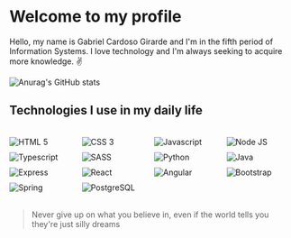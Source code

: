# Welcome to my profile

Hello, my name is Gabriel Cardoso Girarde and I'm in the fifth period of Information Systems. I love technology and I'm always seeking to acquire more knowledge. ✌️

![Anurag's GitHub stats](https://github-readme-stats.vercel.app/api?username=GNobroga&show_icons=true&theme=dracula)

## Technologies I use in my daily life
<br/>
<div style="display: grid; grid-template-columns: repeat(auto-fit, minmax(100px, 1fr)); gap: 10px;">
    <img src="https://img.shields.io/badge/HTML5-E34F26?style=for-the-badge&logo=html5&logoColor=white" alt="HTML 5">
     <img src="https://img.shields.io/badge/CSS3-1572B6?style=for-the-badge&logo=css3&logoColor=white" alt="CSS 3">
     <img src="https://img.shields.io/badge/JavaScript-323330?style=for-the-badge&logo=javascript&logoColor=F7DF1E" alt="Javascript">
     <img src="https://img.shields.io/badge/Node.js-43853D?style=for-the-badge&logo=node.js&logoColor=white" alt="Node JS">
     <img src="https://img.shields.io/badge/TypeScript-007ACC?style=for-the-badge&logo=typescript&logoColor=white" alt="Typescript">
     <img src="https://img.shields.io/badge/Sass-CC6699?style=for-the-badge&logo=sass&logoColor=white" alt="SASS">
     <img src="https://img.shields.io/badge/Python-14354C?style=for-the-badge&logo=python&logoColor=white" alt="Python">
     <img src="https://img.shields.io/badge/Java-ED8B00?style=for-the-badge&logo=openjdk&logoColor=white" alt="Java">
     <img src="https://img.shields.io/badge/Express.js-404D59?style=for-the-badge" alt="Express">
     <img src="https://img.shields.io/badge/React-20232A?style=for-the-badge&logo=react&logoColor=61DAFB" alt="React">
     <img src="https://img.shields.io/badge/Angular-DD0031?style=for-the-badge&logo=angular&logoColor=white" alt="Angular">
     <img src="https://img.shields.io/badge/Bootstrap-563D7C?style=for-the-badge&logo=bootstrap&logoColor=white" alt="Bootstrap">
     <img src="https://img.shields.io/badge/Spring-6DB33F?style=for-the-badge&logo=spring&logoColor=white" alt="Spring">
     <img src="https://img.shields.io/badge/PostgreSQL-316192?style=for-the-badge&logo=postgresql&logoColor=white" alt="PostgreSQL">
</div>
<br/>

<blockquote>
    Never give up on what you believe in, even if the world tells you they're just silly dreams
</blockquote>
